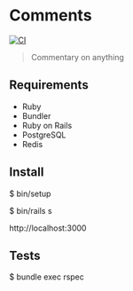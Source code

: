 # Comments

[![CI](https://github.com/dngst/comments/actions/workflows/rubyonrails.yml/badge.svg)](https://github.com/dngst/comments/actions/workflows/rubyonrails.yml)

> Commentary on anything

## Requirements

- Ruby
- Bundler
- Ruby on Rails
- PostgreSQL
- Redis

## Install

$ bin/setup

$ bin/rails s

http://localhost:3000

## Tests

$ bundle exec rspec
